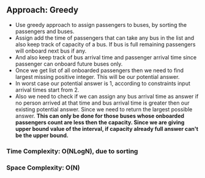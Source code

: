 ## Approach: Greedy
* Use greedy approach to assign passengers to buses, by sorting the passengers and buses.
* Assign add the time of passengers that can take any bus in the list and also keep track of capacity of a bus. If bus is full remaining passengers will onboard next bus if any.
* And also keep track of bus arrival time and passenger arrival time since passenger can onboard future buses only.
* Once we get list of all onboarded passengers then we need to find largest missing positive integer. This will be our potential answer.
* In worst case our potential answer is 1, according to constraints input arrival times start from 2.
* Also we need to check if we can assign any bus arrival time as answer if no person arrived at that time and bus arrival time is greater then our existing potential answer. Since we need to return the largest possible answer. **This can only be done for those buses whose onboarded passengers count are less then the capacity. Since we are giving upper bound value of the interval, if capacity already full answer can't be the upper bound.**
​
​
### Time Complexity: O(NLogN), due to sorting
### Space Complexity: O(N)